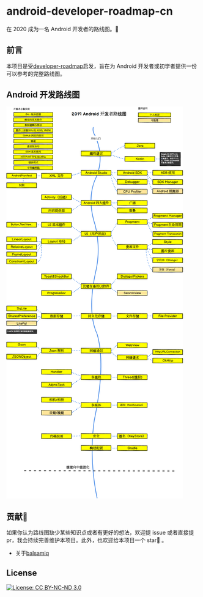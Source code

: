# android-developer-roadmap-cn
在 2020 成为一名 Android 开发者的路线图。🚀

## 前言

本项目是受[developer-roadmap](https://github.com/kamranahmedse/developer-roadmap)启发，旨在为 Android 开发者或初学者提供一份可以参考的完整路线图。

## Android 开发路线图

![](roadmap.png)

## 贡献👏

如果你认为路线图缺少某些知识点或者有更好的想法，欢迎提 issue 或者直接提 pr，我会持续完善维护本项目。此外，也欢迎给本项目一个 star🌟 。

- 关于[balsamiq](https://balsamiq.com/)

## License

[![License: CC BY-NC-ND 3.0](https://img.shields.io/badge/License-CC%20BY--NC--ND%203.0-lightgrey.svg)](https://creativecommons.org/licenses/by-nc-nd/3.0/)
